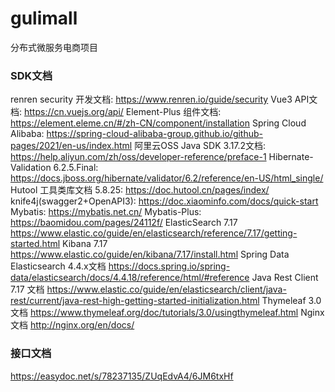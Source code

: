 # gulimall
分布式微服务电商项目


### SDK文档
renren security 开发文档: https://www.renren.io/guide/security
Vue3 API文档: https://cn.vuejs.org/api/
Element-Plus 组件文档: https://element.eleme.cn/#/zh-CN/component/installation
Spring Cloud Alibaba:  https://spring-cloud-alibaba-group.github.io/github-pages/2021/en-us/index.html
阿里云OSS Java SDK 3.17.2文档: https://help.aliyun.com/zh/oss/developer-reference/preface-1
Hibernate-Validation 6.2.5.Final: https://docs.jboss.org/hibernate/validator/6.2/reference/en-US/html_single/
Hutool 工具类库文档 5.8.25: https://doc.hutool.cn/pages/index/
knife4j(swagger2+OpenAPI3): https://doc.xiaominfo.com/docs/quick-start
Mybatis: https://mybatis.net.cn/
Mybatis-Plus: https://baomidou.com/pages/24112f/
ElasticSearch 7.17 https://www.elastic.co/guide/en/elasticsearch/reference/7.17/getting-started.html
Kibana 7.17 https://www.elastic.co/guide/en/kibana/7.17/install.html
Spring Data Elasticsearch 4.4.x文档 https://docs.spring.io/spring-data/elasticsearch/docs/4.4.18/reference/html/#reference
Java Rest Client 7.17 文档 https://www.elastic.co/guide/en/elasticsearch/client/java-rest/current/java-rest-high-getting-started-initialization.html
Thymeleaf 3.0 文档 https://www.thymeleaf.org/doc/tutorials/3.0/usingthymeleaf.html
Nginx 文档 http://nginx.org/en/docs/
### 接口文档
https://easydoc.net/s/78237135/ZUqEdvA4/6JM6txHf